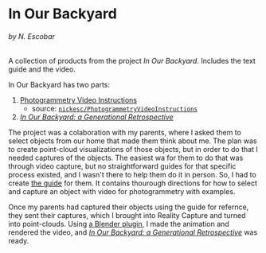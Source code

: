 # In Our Backyard

###### by N. Escobar

A collection of products from the project *In Our Backyard*. Includes the text guide and the video.

In Our Backyard has two parts:

1. [Photogrammetry Video Instructions](https://nickesc.github.io/PhotogrammetryVideoInstructions)
   - source: [`nickesc/PhotogrammetryVideoInstructions`](https://github.com/nickesc/PhotogrammetryVideoInstructions)
3. [*In Our Backyard: a Generational Retrospective*](https://www.youtube.com/watch?v=V9Pu-3cldVE)

The project was a colaboration with my parents, where I asked them to select objects from our home
that made them think about me. The plan was to create point-cloud visualizations of those objects,
but in order to do that I needed captures of the objects. The easiest wa for them to do that was
through video capture, but no straightforward guides for that specific process existed, and I 
wasn't there to help them do it in person. So, I had to create [the guide](https://nickesc.github.io/PhotogrammetryVideoInstructions) for them. It contains 
thourough directions for how to select and capture an object with video for photogrammetry with
examples.

Once my parents had captured their objects using the guide for refernce, they sent their captures,
which I brought into Reality Capture and turned into point-clouds. Using [a Blender plugin](https://github.com/uhlik/bpy), I made 
the animation and rendered the video, and [*In Our Backyard: a Generational Retrospective*](https://www.youtube.com/watch?v=V9Pu-3cldVE) 
was ready.
